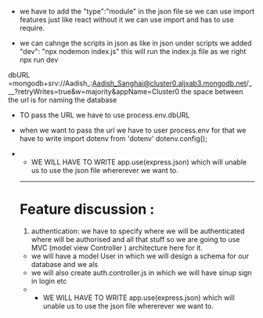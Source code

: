 *  we have to add the 
"type":"module" in the json file se we can use import features just like react 
without it we can use import and has to use require.

*  we can cahnge the scripts in json 
as like in json under scripts we added "dev": "npx nodemon index.js"
this will run the index.js file as we right npx run dev

dbURL =mongodb+srv://Aadish_:Aadish_Sanghai@cluster0.aljxab3.mongodb.net/___?retryWrites=true&w=majority&appName=Cluster0
the space between the url is for naming the database

*  TO pass the URL 
we have to use 
process.env.dbURL
*  when we want to pass the url we have to user process.env
for that we have to write 
import dotenv from 'dotenv'
dotenv.config();

* * WE WILL HAVE TO WRITE 
    app.use(express.json) which will unable us to use the json file whererever we want to.
  - - - - - -- --  -- ----- -

  # Feature discussion :
  1) authentication: we have to specify where we will be authenticated where will be authorised and all that stuff so we are going to use MVC (model view Controller ) architecture here for it.
   + we will have a model User in which we will design a schema for our database and we als
   + we will also create auth.controller.js in which we will have sinup sign in login etc
   * * WE WILL HAVE TO WRITE 
    app.use(express.json) which will unable us to use the json file whererever we want to.